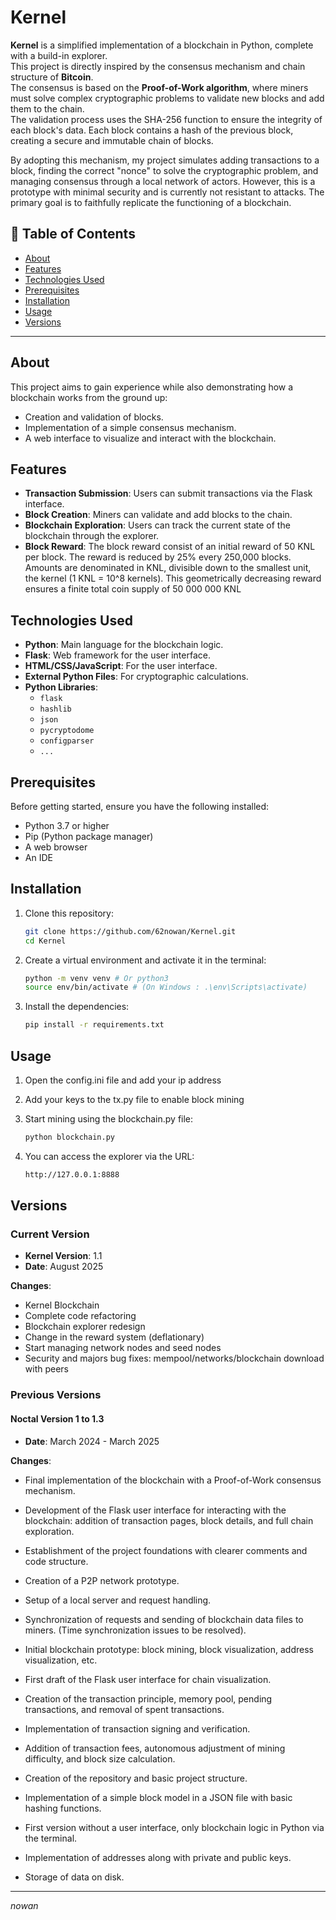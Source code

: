 # Kernel

**Kernel** is a simplified implementation of a blockchain in Python, complete with a build-in explorer.  
This project is directly inspired by the consensus mechanism and chain structure of **Bitcoin**.  
The consensus is based on the **Proof-of-Work algorithm**, where miners must solve complex cryptographic problems to validate new blocks and add them to the chain.  
The validation process uses the SHA-256 function to ensure the integrity of each block's data. Each block contains a hash of the previous block, creating a secure and immutable chain of blocks.

By adopting this mechanism, my project simulates adding transactions to a block, finding the correct "nonce" to solve the cryptographic problem, and managing consensus through a local network of actors. However, this is a prototype with minimal security and is currently not resistant to attacks. The primary goal is to faithfully replicate the functioning of a blockchain.

## 📝 Table of Contents

- [About](#about)
- [Features](#features)
- [Technologies Used](#technologies-used)
- [Prerequisites](#prerequisites)
- [Installation](#installation)
- [Usage](#usage)
- [Versions](#versions)

---
## About

This project aims to gain experience while also demonstrating how a blockchain works from the ground up:
- Creation and validation of blocks.
- Implementation of a simple consensus mechanism.
- A web interface to visualize and interact with the blockchain.

## Features

- **Transaction Submission**: Users can submit transactions via the Flask interface.
- **Block Creation**: Miners can validate and add blocks to the chain.
- **Blockchain Exploration**: Users can track the current state of the blockchain through the explorer.
- **Block Reward**: The block reward consist of an initial reward of 50 KNL per block. The reward is reduced by 25% every 250,000 blocks.
  Amounts are denominated in KNL, divisible down to the smallest unit, the kernel (1 KNL = 10^8 kernels).
  This geometrically decreasing reward ensures a finite total coin supply of 50 000 000 KNL
  
## Technologies Used

- **Python**: Main language for the blockchain logic.
- **Flask**: Web framework for the user interface.
- **HTML/CSS/JavaScript**: For the user interface.
- **External Python Files**: For cryptographic calculations.
- **Python Libraries**:
  - `flask`
  - `hashlib`
  - `json`
  - `pycryptodome`
  - `configparser`
  - `...`

## Prerequisites

Before getting started, ensure you have the following installed:

- Python 3.7 or higher
- Pip (Python package manager)
- A web browser
- An IDE

## Installation

1. Clone this repository:
   ```bash
   git clone https://github.com/62nowan/Kernel.git
   cd Kernel

2. Create a virtual environment and activate it in the terminal:
   ```bash
   python -m venv venv # Or python3
   source env/bin/activate # (On Windows : .\env\Scripts\activate)

3. Install the dependencies:
   ```bash
   pip install -r requirements.txt

## Usage

 1. Open the config.ini file and add your ip address 

 2. Add your keys to the tx.py file to enable block mining

 3. Start mining using the blockchain.py file:
    ```bash
    python blockchain.py

 4. You can access the explorer via the URL:
    ```bash
    http://127.0.0.1:8888


## Versions

### Current Version

- **Kernel Version**: 1.1
- **Date**: August 2025

**Changes**:
- Kernel Blockchain
- Complete code refactoring
- Blockchain explorer redesign
- Change in the reward system (deflationary)
- Start managing network nodes and seed nodes
- Security and majors bug fixes: mempool/networks/blockchain download with peers

### Previous Versions

#### Noctal Version 1 to 1.3
- **Date**: March 2024 - March 2025

**Changes**:

- Final implementation of the blockchain with a Proof-of-Work consensus mechanism.
- Development of the Flask user interface for interacting with the blockchain: addition of transaction pages, block details, and full chain exploration.
- Establishment of the project foundations with clearer comments and code structure.
- Creation of a P2P network prototype.
- Setup of a local server and request handling.
- Synchronization of requests and sending of blockchain data files to miners. (Time synchronization issues to be resolved).

- Initial blockchain prototype: block mining, block visualization, address visualization, etc.
- First draft of the Flask user interface for chain visualization.
- Creation of the transaction principle, memory pool, pending transactions, and removal of spent transactions.
- Implementation of transaction signing and verification.
- Addition of transaction fees, autonomous adjustment of mining difficulty, and block size calculation.

- Creation of the repository and basic project structure.
- Implementation of a simple block model in a JSON file with basic hashing functions.
- First version without a user interface, only blockchain logic in Python via the terminal.
- Implementation of addresses along with private and public keys.
- Storage of data on disk.

---

*nowan*